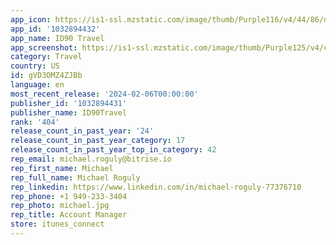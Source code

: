 ```yaml
---
app_icon: https://is1-ssl.mzstatic.com/image/thumb/Purple116/v4/44/86/dd/4486dd7b-d1da-ee05-6aa9-bbaed4e3a83d/AppIcon-1x_U007epad-0-85-220-0.png/1024x1024bb.png
app_id: '1032894432'
app_name: ID90 Travel
app_screenshot: https://is1-ssl.mzstatic.com/image/thumb/Purple125/v4/c7/ef/bb/c7efbba8-b039-1382-c3aa-a8a881ed7c59/d48e5e3c-8f4d-4c40-975d-9b281cc0d475_001_app_Store_-_6.5_inch.png/1284x2778bb.png
category: Travel
country: US
id: gVD3OMZ4ZJBb
language: en
most_recent_release: '2024-02-06T00:00:00'
publisher_id: '1032894431'
publisher_name: ID90Travel
rank: '404'
release_count_in_past_year: '24'
release_count_in_past_year_category: 17
release_count_in_past_year_top_in_category: 42
rep_email: michael.roguly@bitrise.io
rep_first_name: Michael
rep_full_name: Michael Roguly
rep_linkedin: https://www.linkedin.com/in/michael-roguly-77376710
rep_phone: +1 949-233-3404
rep_photo: michael.jpg
rep_title: Account Manager
store: itunes_connect
---
```


